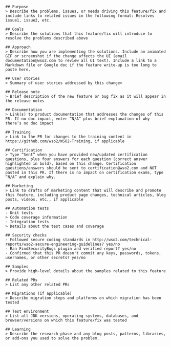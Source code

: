 
    ## Purpose
    > Describe the problems, issues, or needs driving this feature/fix and include links to related issues in the following format: Resolves issue1, issue2, etc.

    ## Goals
    > Describe the solutions that this feature/fix will introduce to resolve the problems described above

    ## Approach
    > Describe how you are implementing the solutions. Include an animated GIF or screenshot if the change affects the UI (email documentation@wso2.com to review all UI text). Include a link to a Markdown file or Google doc if the feature write-up is too long to paste here.

    ## User stories
    > Summary of user stories addressed by this change>

    ## Release note
    > Brief description of the new feature or bug fix as it will appear in the release notes

    ## Documentation
    > Link(s) to product documentation that addresses the changes of this PR. If no doc impact, enter “N/A” plus brief explanation of why there’s no doc impact

    ## Training
    > Link to the PR for changes to the training content in https://github.com/wso2/WSO2-Training, if applicable

    ## Certification
    > Type “Sent” when you have provided new/updated certification questions, plus four answers for each question (correct answer highlighted in bold), based on this change. Certification questions/answers should be sent to certification@wso2.com and NOT pasted in this PR. If there is no impact on certification exams, type “N/A” and explain why.

    ## Marketing
    > Link to drafts of marketing content that will describe and promote this feature, including product page changes, technical articles, blog posts, videos, etc., if applicable

    ## Automation tests
    - Unit tests 
    > Code coverage information
    - Integration tests
    > Details about the test cases and coverage

    ## Security checks
    - Followed secure coding standards in http://wso2.com/technical-reports/wso2-secure-engineering-guidelines? yes/no
    - Ran FindSecurityBugs plugin and verified report? yes/no
    - Confirmed that this PR doesn't commit any keys, passwords, tokens, usernames, or other secrets? yes/no

    ## Samples
    > Provide high-level details about the samples related to this feature

    ## Related PRs
    > List any other related PRs

    ## Migrations (if applicable)
    > Describe migration steps and platforms on which migration has been tested

    ## Test environment
    > List all JDK versions, operating systems, databases, and browser/versions on which this feature/fix was tested

    ## Learning
    > Describe the research phase and any blog posts, patterns, libraries, or add-ons you used to solve the problem.
    
